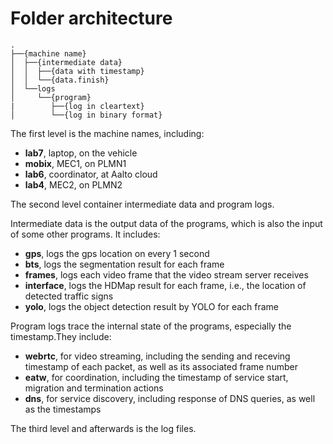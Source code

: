 Folder architecture
====

```
.
├──{machine name}
│  ├──{intermediate data}
│  │  ├──{data with timestamp}
│  │  └──{data.finish}
│  └──logs
│     └──{program}
|        ├──{log in cleartext}
│        └──{log in binary format}
```

The first level is the machine names, including:
- **lab7**, laptop, on the vehicle
- **mobix**, MEC1, on PLMN1
- **lab6**, coordinator, at Aalto cloud
- **lab4**, MEC2, on PLMN2

The second level container intermediate data and program logs.

Intermediate data is the output data of the programs, which is also the input of some other programs. It includes:
- **gps**, logs the gps location on every 1 second
- **bts**, logs the segmentation result for each frame
- **frames**, logs each video frame that the video stream server receives
- **interface**, logs the HDMap result for each frame, i.e., the location of detected traffic signs
- **yolo**, logs the object detection result by YOLO for each frame

Program logs trace the internal state of the programs, especially the timestamp.They include:
- **webrtc**, for video streaming, including the sending and receving timestamp of each packet, as well as its associated frame number
- **eatw**, for coordination, including the timestamp of service start, migration and termination actions
- **dns**, for service discovery, including response of DNS queries, as well as the timestamps

The third level and afterwards is the log files.
